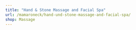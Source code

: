 ```yaml
---
title: "Hand & Stone Massage and Facial Spa"
url: /mamaroneck/hand-und-stone-massage-and-facial-spa/
shop: Massage
---
```

